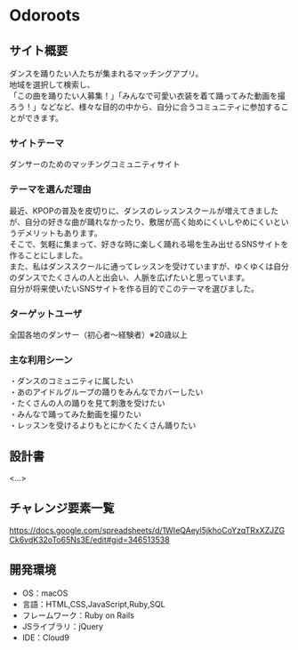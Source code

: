 # Odoroots

## サイト概要
ダンスを踊りたい人たちが集まれるマッチングアプリ。  
地域を選択して検索し、  
「この曲を踊りたい人募集！」「みんなで可愛い衣装を着て踊ってみた動画を撮ろう！」などなど、様々な目的の中から、自分に合うコミュニティに参加することができます。

### サイトテーマ
ダンサーのためのマッチングコミュニティサイト

### テーマを選んだ理由
最近、KPOPの普及を皮切りに、ダンスのレッスンスクールが増えてきましたが、自分の好きな曲が踊れなかったり、敷居が高く始めにくいしやめにくいというデメリットもあります。  
そこで、気軽に集まって、好きな時に楽しく踊れる場を生み出せるSNSサイトを作ることにしました。    
また、私はダンススクールに通ってレッスンを受けていますが、ゆくゆくは自分のダンスでたくさんの人と出会い、人脈を広げたいと思っています。  
自分が将来使いたいSNSサイトを作る目的でこのテーマを選びました。

### ターゲットユーザ
全国各地のダンサー（初心者〜経験者）※20歳以上

### 主な利用シーン
・ダンスのコミュニティに属したい  
・あのアイドルグループの踊りをみんなでカバーしたい  
・たくさんの人の踊りを見て刺激を受けたい  
・みんなで踊ってみた動画を撮りたい  
・レッスンを受けるよりもとにかくたくさん踊りたい  

## 設計書
<...>

## チャレンジ要素一覧
<https://docs.google.com/spreadsheets/d/1WIeQAeyl5jkhoCoYzqTRxXZJZGCk6vdK32oTo65Ns3E/edit#gid=346513538>

## 開発環境
- OS：macOS
- 言語：HTML,CSS,JavaScript,Ruby,SQL
- フレームワーク：Ruby on Rails
- JSライブラリ：jQuery
- IDE：Cloud9